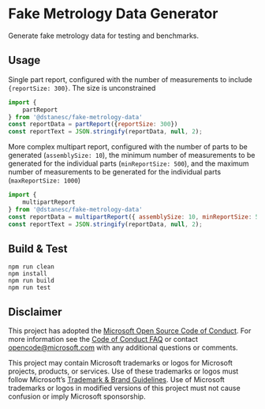 # Fake Metrology Data Generator

Generate fake metrology data for testing and benchmarks.

## Usage

Single part report, configured with the number of measurements to include `{reportSize: 300}`. The size is unconstrained
```js
import {
    partReport
} from '@dstanesc/fake-metrology-data'
const reportData = partReport({reportSize: 300})
const reportText = JSON.stringify(reportData, null, 2);
```

More complex multipart report, configured with the number of parts to be generated (`assemblySize: 10`), the minimum number of measurements to be generated for the individual parts (`minReportSize: 500`), and the maximum number of measurements to be generated for the individual parts (`maxReportSize: 1000`)
```js
import {
    multipartReport
} from '@dstanesc/fake-metrology-data'
const reportData = multipartReport({ assemblySize: 10, minReportSize: 500, maxReportSize: 1000})
const reportText = JSON.stringify(reportData, null, 2);
```
## Build & Test

```
npm run clean
npm install
npm run build
npm run test
```

## Disclaimer

This project has adopted the [Microsoft Open Source Code of Conduct](https://opensource.microsoft.com/codeofconduct/).
For more information see the [Code of Conduct FAQ](https://opensource.microsoft.com/codeofconduct/faq/) or contact
[opencode@microsoft.com](mailto:opencode@microsoft.com) with any additional questions or comments.

This project may contain Microsoft trademarks or logos for Microsoft projects, products, or services. Use of these
trademarks or logos must follow Microsoft’s [Trademark & Brand Guidelines](https://www.microsoft.com/trademarks). Use of
Microsoft trademarks or logos in modified versions of this project must not cause confusion or imply Microsoft
sponsorship.

